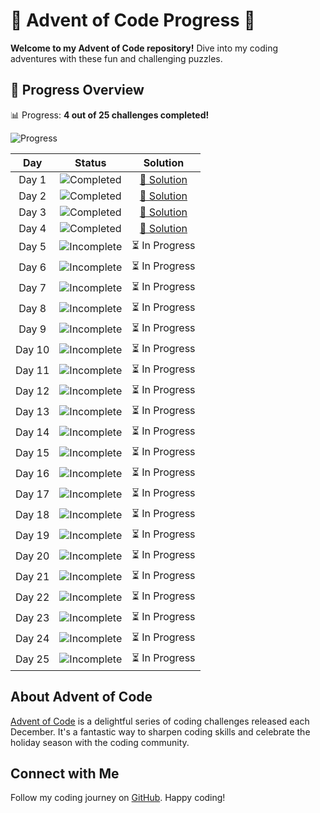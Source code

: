 
# 🎄 Advent of Code Progress 🌟

**Welcome to my Advent of Code repository!** Dive into my coding adventures with these fun and challenging puzzles.

## 🚀 Progress Overview

📊 Progress: **4 out of 25 challenges completed!**

![Progress](https://progress-bar.dev/16,scale=100,title=Completed,color=green)

| Day | Status | Solution |
|:---:|:------:|:--------:|
| Day 1 | ![Completed](https://img.shields.io/badge/Day%201-Completed-green) | [🔗 Solution](https://github.com/ziebamikolaj/advent-of-code/blob/main/Day1.cs) |
| Day 2 | ![Completed](https://img.shields.io/badge/Day%202-Completed-green) | [🔗 Solution](https://github.com/ziebamikolaj/advent-of-code/blob/main/Day2.cs) |
| Day 3 | ![Completed](https://img.shields.io/badge/Day%203-Completed-green) | [🔗 Solution](https://github.com/ziebamikolaj/advent-of-code/blob/main/Day3.cs) |
| Day 4 | ![Completed](https://img.shields.io/badge/Day%204-Completed-green) | [🔗 Solution](https://github.com/ziebamikolaj/advent-of-code/blob/main/Day4.cs) |
| Day 5 | ![Incomplete](https://img.shields.io/badge/Day%205-Incomplete-red) | ⏳ In Progress |
| Day 6 | ![Incomplete](https://img.shields.io/badge/Day%206-Incomplete-red) | ⏳ In Progress |
| Day 7 | ![Incomplete](https://img.shields.io/badge/Day%207-Incomplete-red) | ⏳ In Progress |
| Day 8 | ![Incomplete](https://img.shields.io/badge/Day%208-Incomplete-red) | ⏳ In Progress |
| Day 9 | ![Incomplete](https://img.shields.io/badge/Day%209-Incomplete-red) | ⏳ In Progress |
| Day 10 | ![Incomplete](https://img.shields.io/badge/Day%2010-Incomplete-red) | ⏳ In Progress |
| Day 11 | ![Incomplete](https://img.shields.io/badge/Day%2011-Incomplete-red) | ⏳ In Progress |
| Day 12 | ![Incomplete](https://img.shields.io/badge/Day%2012-Incomplete-red) | ⏳ In Progress |
| Day 13 | ![Incomplete](https://img.shields.io/badge/Day%2013-Incomplete-red) | ⏳ In Progress |
| Day 14 | ![Incomplete](https://img.shields.io/badge/Day%2014-Incomplete-red) | ⏳ In Progress |
| Day 15 | ![Incomplete](https://img.shields.io/badge/Day%2015-Incomplete-red) | ⏳ In Progress |
| Day 16 | ![Incomplete](https://img.shields.io/badge/Day%2016-Incomplete-red) | ⏳ In Progress |
| Day 17 | ![Incomplete](https://img.shields.io/badge/Day%2017-Incomplete-red) | ⏳ In Progress |
| Day 18 | ![Incomplete](https://img.shields.io/badge/Day%2018-Incomplete-red) | ⏳ In Progress |
| Day 19 | ![Incomplete](https://img.shields.io/badge/Day%2019-Incomplete-red) | ⏳ In Progress |
| Day 20 | ![Incomplete](https://img.shields.io/badge/Day%2020-Incomplete-red) | ⏳ In Progress |
| Day 21 | ![Incomplete](https://img.shields.io/badge/Day%2021-Incomplete-red) | ⏳ In Progress |
| Day 22 | ![Incomplete](https://img.shields.io/badge/Day%2022-Incomplete-red) | ⏳ In Progress |
| Day 23 | ![Incomplete](https://img.shields.io/badge/Day%2023-Incomplete-red) | ⏳ In Progress |
| Day 24 | ![Incomplete](https://img.shields.io/badge/Day%2024-Incomplete-red) | ⏳ In Progress |
| Day 25 | ![Incomplete](https://img.shields.io/badge/Day%2025-Incomplete-red) | ⏳ In Progress |

## About Advent of Code

[Advent of Code](https://adventofcode.com/) is a delightful series of coding challenges released each December. It's a fantastic way to sharpen coding skills and celebrate the holiday season with the coding community.

## Connect with Me

Follow my coding journey on [GitHub](https://github.com/ziebamikolaj). Happy coding!

